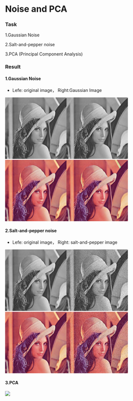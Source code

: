 # Noise and PCA

### Task
1.Gaussian Noise  

2.Salt-and-pepper noise

3.PCA (Principal Component Analysis)

### Result
#### 1.Gaussian Noise  
* Lefe: original image， Right:Gaussian Image

<img width=400 src='./rst/Gaussian Image_Gray.png'><br>
<img width=400 src='./rst/Gaussian Image_Color.png'>

#### 2.Salt-and-pepper noise
* Lefe: original image， Right: salt-and-pepper image

<img width=400 src='./rst/Pepper Salt Image_Gray.png'><br>
<img width=400 src='./rst/Pepper Salt Image_Color.png'>

#### 3.PCA

<img width= 400 src="./rst/PCA.png">
